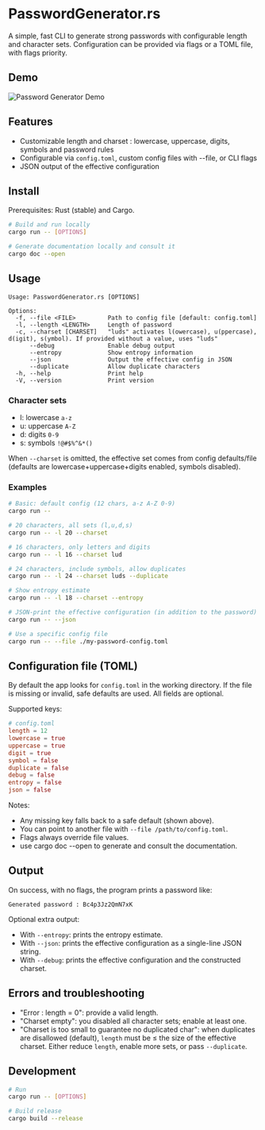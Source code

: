 # PasswordGenerator.rs

A simple, fast CLI to generate strong passwords with configurable length and character sets. Configuration can be provided via flags or a TOML file, with flags priority.

## Demo

![Password Generator Demo](assets/demo.gif)

## Features

- Customizable length and charset : lowercase, uppercase, digits, symbols and password rules
- Configurable via `config.toml`, custom config files with --file, or CLI flags
- JSON output of the effective configuration

## Install

Prerequisites: Rust (stable) and Cargo.

```bash
# Build and run locally
cargo run -- [OPTIONS]

# Generate documentation locally and consult it
cargo doc --open
```

## Usage

```text
Usage: PasswordGenerator.rs [OPTIONS]

Options:
  -f, --file <FILE>         Path to config file [default: config.toml]
  -l, --length <LENGTH>     Length of password
  -c, --charset [CHARSET]   "luds" activates l(owercase), u(ppercase), d(igit), s(ymbol). If provided without a value, uses "luds"
      --debug               Enable debug output
      --entropy             Show entropy information
      --json                Output the effective config in JSON
      --duplicate           Allow duplicate characters
  -h, --help                Print help
  -V, --version             Print version
```

### Character sets

- l: lowercase `a-z`
- u: uppercase `A-Z`
- d: digits `0-9`
- s: symbols `!@#$%^&*()`

When `--charset` is omitted, the effective set comes from config defaults/file (defaults are lowercase+uppercase+digits enabled, symbols disabled).

### Examples

```bash
# Basic: default config (12 chars, a-z A-Z 0-9)
cargo run --

# 20 characters, all sets (l,u,d,s)
cargo run -- -l 20 --charset

# 16 characters, only letters and digits
cargo run -- -l 16 --charset lud

# 24 characters, include symbols, allow duplicates
cargo run -- -l 24 --charset luds --duplicate

# Show entropy estimate
cargo run -- -l 18 --charset --entropy

# JSON-print the effective configuration (in addition to the password)
cargo run -- --json

# Use a specific config file
cargo run -- --file ./my-password-config.toml
```

## Configuration file (TOML)

By default the app looks for `config.toml` in the working directory. If the file is missing or invalid, safe defaults are used. All fields are optional.

Supported keys:

```toml
# config.toml
length = 12
lowercase = true
uppercase = true
digit = true
symbol = false
duplicate = false
debug = false
entropy = false
json = false
```

Notes:
- Any missing key falls back to a safe default (shown above).
- You can point to another file with `--file /path/to/config.toml`.
- Flags always override file values.
- use cargo doc --open to generate and consult the documentation.

## Output

On success, with no flags, the program prints a password like:

```text
Generated password : Bc4p3Jz2QmN7xK
```

Optional extra output:
- With `--entropy`: prints the entropy estimate.
- With `--json`: prints the effective configuration as a single-line JSON string.
- With `--debug`: prints the effective configuration and the constructed charset.

## Errors and troubleshooting

- "Error : length = 0": provide a valid length.
- "Charset empty": you disabled all character sets; enable at least one.
- "Charset is too small to guarantee no duplicated char": when duplicates are disallowed (default), `length` must be ≤ the size of the effective charset. Either reduce `length`, enable more sets, or pass `--duplicate`.

## Development

```bash
# Run
cargo run -- [OPTIONS]

# Build release
cargo build --release
```
